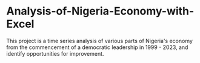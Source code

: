# Analysis-of-Nigeria-Economy-with-Excel
This project is a time series analysis of various parts of Nigeria's economy from the commencement of a democratic leadership in 1999 - 2023,  and identify opportunities for improvement.
